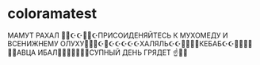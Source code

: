 # coloramatest
 
МАМУТ РАХАЛ 🤲🤲☪️☪️🤲🤲☪️ПРИСОИДЕНЯЙТЕСЬ К МУХОМЕДУ И ВСЕНИЖНЕМУ ОЛУХУ🤲🤲🤲☪️🤲☪️☪️☪️☪️☪️ХАЛЯЛЬ☪️☪️🤲🤲🤲🤲КЕБАБ☪️☪️👳‍♀️👳‍♀️👳‍♀️АВЦА ИБАЛ🤲🇵🇸🇵🇸🕋🕋СУПНЫЙ ДЕНЬ ГРЯДЕТ ☝️🏳️‍🌈